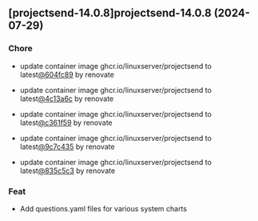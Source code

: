 

## [projectsend-14.0.8]projectsend-14.0.8 (2024-07-29)

### Chore



- update container image ghcr.io/linuxserver/projectsend to latest[@604fc89](https://github.com/604fc89) by renovate

- update container image ghcr.io/linuxserver/projectsend to latest[@4c13a6c](https://github.com/4c13a6c) by renovate

- update container image ghcr.io/linuxserver/projectsend to latest[@c361f59](https://github.com/c361f59) by renovate

- update container image ghcr.io/linuxserver/projectsend to latest[@9c7c435](https://github.com/9c7c435) by renovate

- update container image ghcr.io/linuxserver/projectsend to latest[@835c5c3](https://github.com/835c5c3) by renovate

### Feat



- Add questions.yaml files for various system charts
